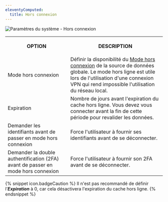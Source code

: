 ```yaml
---
eleventyComputed:
  title: Hors connexion
---
```

![Paramètres du système - Hors connexion](https://cdnweb.devolutions.net/docs/fr/rdm/windows/clip3562.png)

<table>
	<tr>
		<th>

OPTION
		</th>
		<th>
DESCRIPTION
		</th>
	</tr>
		<td>
Mode hors connexion
		</td>
		<td>
Définir la disponibilité du [Mode hors connexion](/rdm/windows/data-sources/offline-mode/) de la source de données globale. Le mode hors ligne est utile lors de l'utilisation d'une connexion VPN qui rend impossible l'utilisation du réseau local.
		</td>
	</tr>
		<td>
Expiration
		</td>
		<td>
Nombre de jours avant l'expiration du cache hors ligne. Vous devez vous connecter avant la fin de cette période pour revalider les données.
		</td>
	</tr>
		<td>
Demander les identifiants avant de passer en mode hors connexion
		</td>
		<td>
Force l'utilisateur à fournir ses identifiants avant de se déconnecter.
		</td>
	</tr>
		<td>
Demander la double authentification (2FA) avant de passer en mode hors connexion
		</td>
		<td>
Force l'utilisateur à fournir son 2FA avant de se déconnecter.
		</td>
	</tr>
</table>

{% snippet icon.badgeCaution %}
Il n'est pas recommandé de définir l'***Expiration*** à 0, car cela désactivera l'expiration du cache hors ligne.
{% endsnippet %}

